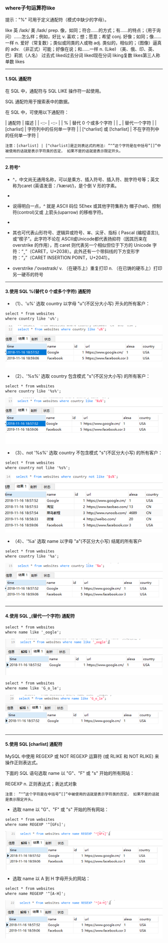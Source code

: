 ### where子句运算符like

提示："%" 可用于定义通配符（模式中缺少的字母）。

like 英 /laɪk/  美 /laɪk/ prep. 像，如同；符合……的方式；有……的特点；（用于询问）……怎么样；例如，好比 v. 喜欢；想；愿意；希望 conj. 好像；如同；像……一样 n. 爱好（常复数）；类似或同类的人或物 adj. 类似的，相似的；（图像）逼真的 adv. （非正式）可能；好像在说；和……一样 n. (Like) （美、俄、印、英、巴）莉凯（人名）
过去式 liked过去分词 liked现在分词 liking复数 likes第三人称单数 likes

---
#### 1.SQL 通配符

在 SQL 中，通配符与 SQL LIKE 操作符一起使用。

SQL 通配符用于搜索表中的数据。

在 SQL 中，可使用以下通配符：

| 通配符 | 描述 |
| -::- | -::- |
| % | 替代 0 个或多个字符  |
| _ | 替代一个字符 |
| [charlist] | 字符列中的任何单一字符 |
| [^charlist] 或 [!charlist]  | 不在字符列中的任何单一字符 |

`注意：[charlist] | [^charlist]是正则表达式的用法: ”^”这个字符是在中括号”[]”中被使用的话就是表示字符类的否定， 如果不是的话就是表示限定开头。`

---
#### 2.符号^
* ^，中文尚无通用名称，可以是乘方、插入符号、插入符、脱字符号等；英文称为caret (英语发音：/ˈkærət/)，是个倒 V 形的字素。
* 
* 说得明白一点，^ 就是 ASCII 码位 5Ehex 或其他字符集称为 帽子(hat)、控制符(control)又或 上箭头(uparrow) 的移格字符。
* 
* 其也可代表山形符号、逻辑异或符号、`幂`、尖牙、指标 ( Pascal (编程语言)), 或“楔子”。此字符不论在 ASCII或Unicode都代表扬抑符（因其历来在 overstrike 的作用），而 caret 则代表另一个相似但位于下方的 Unicode 字符：“‸”（CARET，U+2038）。此外还有一个带斜线的下方变形字符：“⁁”（CARET INSERTION POINT，U+2041）。

* overstrike /'ovəstraɪk/ v. （在硬币上）重复打印 n. （在已铸的硬币上）打印另一硬币的符号

---
#### 3.使用 SQL %(替代 0 个或多个字符) 通配符

* （1）、'u%' 选取 country 以字母 "u"(不区分大小写) 开头的所有客户：

```MySql
select * from websites 
where country like 'u%';
```
<img src='./img/select_where_like_u%.png' />

* （2）、'%s%' 选取 country 包含模式 "s"(不区分大小写) 的所有客户：

```MySql
select * from websites 
where country like '%s%';
```
<img src='./img/select_where_like_%s%.png' />

* （3）、not '%s%' 选取 country 不包含模式 "s"(不区分大小写) 的所有客户：

```MySql
select * from websites 
where country not like '%s%';
```
<img src='./img/select_where_not_like_%s%.png' />

* （4）、'%a' 选取 name 以字母 "a"(不区分大小写) 结尾的所有客户

```MySql
select * from websites 
where country like '%a';
```
<img src='./img/select_where_like_%a.png' />

---
#### 4.使用 SQL _(替代一个字符) 通配符

```MySql
select * from websites 
where name like '_oogle';
```
<img src='./img/select_where_like_-.png' />


```MySql
select * from websites 
where name like 'G_o_le';
```
<img src='./img/select_where_like_--.png' />

---
#### 5.使用 SQL [charlist] 通配符

MySQL 中使用 REGEXP 或 NOT REGEXP 运算符 (或 RLIKE 和 NOT RLIKE) 来操作正则表达式。

下面的 SQL 语句选取 name 以 "G"、"F" 或 "s" 开始的所有网站：

REGEXP n. 正则表达式；表达式对象

`注意： ”^”这个字符是在中括号”[]”中被使用的话就是表示字符类的否定， 如果不是的话就是表示限定开头。`

* 选取 name 以 "G"、"F" 或 "s" 开始的所有网站：

```MySql
select * from websites 
where name REGEXP '^[GFs]';
```
<img src='./img/select_where_like_crat.png' />


* 选取 name 以 A 到 H 字母开头的网站：

```MySql
select * from websites 
where name REGEXP '^[A-H]';
```
<img src='./img/select_where_like_crat1.png' />

